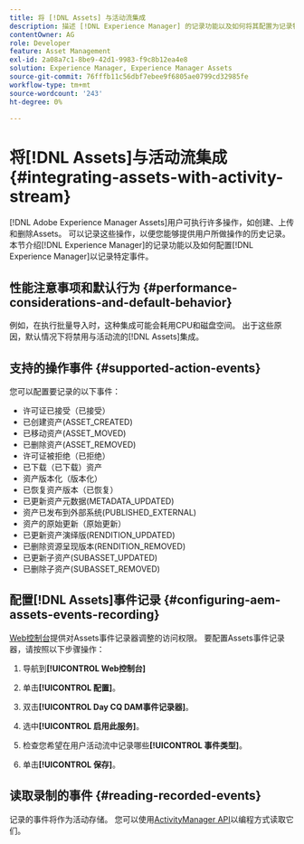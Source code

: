 ```yaml
---
title: 将 [!DNL Assets] 与活动流集成
description: 描述 [!DNL Experience Manager] 的记录功能以及如何将其配置为记录特定事件。
contentOwner: AG
role: Developer
feature: Asset Management
exl-id: 2a08a7c1-8be9-42d1-9983-f9c8b12ea4e8
solution: Experience Manager, Experience Manager Assets
source-git-commit: 76fffb11c56dbf7ebee9f6805ae0799cd32985fe
workflow-type: tm+mt
source-wordcount: '243'
ht-degree: 0%

---
```


# 将[!DNL Assets]与活动流集成 {#integrating-assets-with-activity-stream}

[!DNL Adobe Experience Manager Assets]用户可执行许多操作，如创建、上传和删除Assets。 可以记录这些操作，以便您能够提供用户所做操作的历史记录。 本节介绍[!DNL Experience Manager]的记录功能以及如何配置[!DNL Experience Manager]以记录特定事件。

## 性能注意事项和默认行为 {#performance-considerations-and-default-behavior}

例如，在执行批量导入时，这种集成可能会耗用CPU和磁盘空间。 出于这些原因，默认情况下将禁用与活动流的[!DNL Assets]集成。

## 支持的操作事件 {#supported-action-events}

您可以配置要记录的以下事件：

* 许可证已接受（已接受）
* 已创建资产(ASSET_CREATED)
* 已移动资产(ASSET_MOVED)
* 已删除资产(ASSET_REMOVED)
* 许可证被拒绝（已拒绝）
* 已下载（已下载）资产
* 资产版本化（版本化）
* 已恢复资产版本（已恢复）
* 已更新资产元数据(METADATA_UPDATED)
* 资产已发布到外部系统(PUBLISHED_EXTERNAL)
* 资产的原始更新（原始更新）
* 已更新资产演绎版(RENDITION_UPDATED)
* 已删除资源呈现版本(RENDITION_REMOVED)
* 已更新子资产(SUBASSET_UPDATED)
* 已删除子资产(SUBASSET_REMOVED)

## 配置[!DNL Assets]事件记录 {#configuring-aem-assets-events-recording}

[Web控制台](/help/sites-deploying/configuring-osgi.md)提供对Assets事件记录器调整的访问权限。 要配置Assets事件记录器，请按照以下步骤操作：

1. 导航到&#x200B;**[!UICONTROL Web控制台]**

1. 单击&#x200B;**[!UICONTROL 配置]**。

1. 双击&#x200B;**[!UICONTROL Day CQ DAM事件记录器]**。

1. 选中&#x200B;**[!UICONTROL 启用此服务]**。

1. 检查您希望在用户活动流中记录哪些&#x200B;**[!UICONTROL 事件类型]**。

1. 单击&#x200B;**[!UICONTROL 保存]**。

## 读取录制的事件 {#reading-recorded-events}

记录的事件将作为活动存储。 您可以使用[ActivityManager API](https://developer.adobe.com/experience-manager/reference-materials/6-5/javadoc/com/adobe/granite/activitystreams/ActivityManager.html)以编程方式读取它们。
